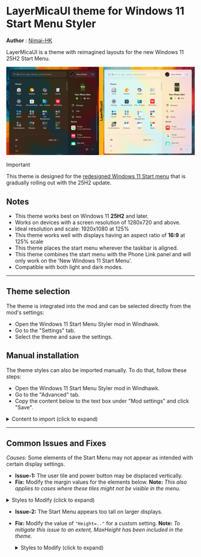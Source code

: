 # LayerMicaUI theme for Windows 11 Start Menu Styler
**Author** :  [Nimai-HK](https://github.com/Nimai-HK)

LayerMicaUI is a theme with reimagined layouts for the new Windows 11 25H2 Start Menu.

![Left](screenshot-preview.png)

> [!IMPORTANT]
This theme is designed for the [redesigned Windows 11 Start menu](https://microsoft.design/articles/start-fresh-redesigning-windows-start-menu/) that is gradually rolling out with the 25H2 update.

## Notes
- This theme works best on Windows 11 **25H2** and later.
- Works on devices with a screen resolution of 1280x720 and above.
- Ideal resolution and scale: 1920x1080 at 125%
- This theme works well with displays having an aspect ratio of **16:9** at 125% scale
- This theme places the start menu wherever the taskbar is aligned.
- This theme combines the start menu with the Phone Link panel and will only work on the 'New Windows 11 Start Menu'.
- Compatible with both light and dark modes.

---

## Theme selection

The theme is integrated into the mod and can be selected directly from the mod's
settings:

* Open the Windows 11 Start Menu Styler mod in Windhawk.
* Go to the "Settings" tab.
* Select the theme and save the settings.

## Manual installation

The theme styles can also be imported manually. To do that, follow these steps:

* Open the Windows 11 Start Menu Styler mod in Windhawk.
* Go to the "Advanced" tab.
* Copy the content below to the text box under "Mod settings" and click "Save".

<details>
<summary> Content to import (click to expand)</summary>

```json
{
    "theme":"",
    "disableNewStartMenuLayout":0,
    "controlStyles[0].target":"StartMenu.StartHome",
    "controlStyles[0].styles[0]":"Width=450",
    "controlStyles[0].styles[1]":"Margin=-240,10,0,-45",
    "controlStyles[1].target":"Windows.UI.Xaml.Controls.Grid#SuggestionsParentContainer",
    "controlStyles[1].styles[0]":"Visibility=Collapsed",
    "controlStyles[2].target":"StartDocked.PowerOptionsView",
    "controlStyles[2].styles[0]":"Margin=0,-1255,-35,0",
    "controlStyles[3].target":"Windows.UI.Xaml.Controls.SemanticZoom#ZoomControl",
    "controlStyles[3].styles[0]":"IsZoomOutButtonEnabled=true",
    "controlStyles[4].target":"StartMenu.SearchBoxToggleButton#SearchBoxToggleButton",
    "controlStyles[4].styles[0]":"Height=40",
    "controlStyles[4].styles[1]":"Margin=-18,-3,204,-10",
    "controlStyles[5].target":"StartMenu.PinnedList#StartMenuPinnedList",
    "controlStyles[5].styles[0]":"Margin=10,0,0,0",
    "controlStyles[5].styles[1]":"Height=Auto",
    "controlStyles[5].styles[2]":"MinHeight:=200",
    "controlStyles[5].styles[3]":"MaxHeight:=1000",
    "controlStyles[5].styles[4]":"Width=450",
    "controlStyles[6].target":"Windows.UI.Xaml.Controls.Grid#TopLevelSuggestionsListHeader",
    "controlStyles[6].styles[0]":"Visibility=Collapsed",
    "controlStyles[7].target":"Border#AcrylicBorder",
    "controlStyles[7].styles[0]":"CornerRadius=10",
    "controlStyles[7].styles[1]":"BorderThickness=1",
    "controlStyles[8].target":"Border#AcrylicOverlay",
    "controlStyles[8].styles[0]":"BorderThickness=0,0.5,0.5,0",
    "controlStyles[8].styles[1]":"Margin=0,5,220,-65",
    "controlStyles[8].styles[2]":"CornerRadius=3,8,3,10",
    "controlStyles[8].styles[3]":"BorderBrush:=<AcrylicBrush TintColor=\"{ThemeResource SurfaceStrokeColorDefault}\" FallbackColor=\"{ThemeResource SurfaceStrokeColorDefault}\" TintOpacity=\".2\" TintLuminosityOpacity=\".3\" Opacity=\"1\"/>",
    "controlStyles[9].target":"StartDocked.PowerOptionsView > StartDocked.NavigationPaneButton > Grid > Border",
    "controlStyles[9].styles[0]":"CornerRadius=2,8,8,2",
    "controlStyles[9].styles[1]":"Margin=-1",
    "controlStyles[9].styles[2]":"BorderThickness=1",
    "controlStyles[9].styles[3]":"Background:=<SolidColorBrush Color=\"{ThemeResource ControlFillColorSecondary}\" Opacity=\"0.6\"/>",
    "controlStyles[9].styles[4]":"BorderBrush:=<AcrylicBrush TintColor=\"{ThemeResource SurfaceStrokeColorDefault}\" FallbackColor=\"{ThemeResource SurfaceStrokeColorDefault}\" TintOpacity=\".2\" TintLuminosityOpacity=\".3\" Opacity=\"1\"/>",
    "controlStyles[10].target":"StartDocked.UserTileView",
    "controlStyles[10].styles[0]":"Margin=390,-1255,-30,0",
    "controlStyles[11].target":"StartDocked.UserTileView > StartDocked.NavigationPaneButton > Grid > Border",
    "controlStyles[11].styles[0]":"Margin=5,-1,-8,-1",
    "controlStyles[11].styles[1]":"CornerRadius=8,2,2,8",
    "controlStyles[11].styles[2]":"Background:=<SolidColorBrush Color=\"{ThemeResource ControlFillColorSecondary}\" Opacity=\"0.8\"/>",
    "controlStyles[11].styles[3]":"BorderThickness=1",
    "controlStyles[11].styles[4]":"BorderBrush:=<AcrylicBrush TintColor=\"{ThemeResource SurfaceStrokeColorDefault}\" FallbackColor=\"{ThemeResource SurfaceStrokeColorDefault}\" TintOpacity=\".2\" TintLuminosityOpacity=\".3\" Opacity=\"1\"/>",
    "controlStyles[12].target":"StartMenu.SearchBoxToggleButton#SearchBoxToggleButton > Grid > Border",
    "controlStyles[12].styles[0]":"Background:=<SolidColorBrush Color=\"{ThemeResource ControlFillColorSecondary}\" Opacity=\"0.8\"/>",
    "controlStyles[12].styles[1]":"CornerRadius=8",
    "controlStyles[12].styles[2]":"BorderBrush:=<AcrylicBrush TintColor=\"{ThemeResource SurfaceStrokeColorDefault}\" FallbackColor=\"{ThemeResource SurfaceStrokeColorDefault}\" TintOpacity=\".2\" TintLuminosityOpacity=\".3\" Opacity=\"1\"/>",
    "controlStyles[13].target":"Windows.UI.Xaml.Controls.Border#ContentBorder > Windows.UI.Xaml.Controls.Grid#DroppedFlickerWorkaroundWrapper > Border@CommonStates",
    "controlStyles[13].styles[0]":"Margin=1",
    "controlStyles[14].target":"Border#TaskbarSearchBackground",
    "controlStyles[14].styles[0]":"CornerRadius=8",
    "controlStyles[14].styles[1]":"Background:=<SolidColorBrush Color=\"{ThemeResource ControlFillColorSecondary}\" Opacity=\"1\"/>",
    "controlStyles[14].styles[2]":"BorderThickness=1",
    "controlStyles[14].styles[3]":"BorderBrush:=<AcrylicBrush TintColor=\"{ThemeResource SurfaceStrokeColorDefault}\" FallbackColor=\"{ThemeResource SurfaceStrokeColorDefault}\" TintOpacity=\".2\" TintLuminosityOpacity=\".3\" Opacity=\"1\"/>",
    "controlStyles[15].target":"Cortana.UI.Views.RichSearchBoxControl#SearchBoxControl > Grid#RootGrid",
    "controlStyles[15].styles[0]":"CornerRadius=8",
    "controlStyles[16].target":"Windows.UI.Xaml.Controls.Grid#SearchBoxOnTaskbarGleamContainer",
    "controlStyles[16].styles[0]":"CornerRadius=6",
    "controlStyles[17].target":"Windows.UI.Xaml.Controls.Grid#SearchBoxOnTaskbarGleamImageContainer",
    "controlStyles[17].styles[0]":"CornerRadius=6",
    "controlStyles[18].target":"StartMenu.FolderModal#StartFolderModal > Grid#Root > Border",
    "controlStyles[18].styles[0]":"BorderThickness=2",
    "controlStyles[18].styles[1]":"Width=340",
    "controlStyles[18].styles[2]":"Height=350",
    "controlStyles[18].styles[3]":"BorderBrush:=<AcrylicBrush TintColor=\"{ThemeResource SurfaceStrokeColorDefault}\" FallbackColor=\"{ThemeResource SurfaceStrokeColorDefault}\" TintOpacity=\".2\" TintLuminosityOpacity=\".3\" Opacity=\"1\"/>",
    "controlStyles[19].target":"Windows.UI.Xaml.Controls.Grid#GridViewContainer",
    "controlStyles[19].styles[0]":"Width=360",
    "controlStyles[19].styles[1]":"Margin=0,0,-4,0",
    "controlStyles[20].target":"Windows.UI.Xaml.Controls.Grid#RightCompanionContainerGrid",
    "controlStyles[20].styles[0]":"Margin=-228,70,0,0",
    "controlStyles[20].styles[1]":"Width=225",
    "controlStyles[20].styles[2]":"Visibility=0",
    "controlStyles[21].target":"Windows.UI.Xaml.Controls.Primitives.ToggleButton#ShowHideCompanion",
    "controlStyles[21].styles[0]":"Visibility=1",
    "controlStyles[22].target":"Windows.UI.Xaml.Controls.TextBlock#ZoomedOutHeading",
    "controlStyles[22].styles[0]":"Visibility=1",
    "controlStyles[23].target":"Windows.UI.Xaml.Controls.Grid#FrameRoot",
    "controlStyles[23].styles[0]":"Height=auto",
    "controlStyles[23].styles[1]":"MinHeight=520",
    "controlStyles[23].styles[2]":"MaxHeight=720",
    "controlStyles[24].target":"Windows.UI.Xaml.Controls.Border#RightCompanionDropShadow",
    "controlStyles[24].styles[0]":"Visibility=1",
    "controlStyles[25].target":"StartMenu.StartMenuCompanion#RightCompanion > Windows.UI.Xaml.Controls.Grid#CompanionRoot > Windows.UI.Xaml.Controls.Border#AcrylicBorder",
    "controlStyles[25].styles[0]":"Background:=transparent",
    "controlStyles[25].styles[1]":"BorderThickness=0,1,0,1",
    "controlStyles[25].styles[2]":"Margin=15,170,15,60",
    "controlStyles[25].styles[3]":"CornerRadius=0",
    "controlStyles[25].styles[4]":"BorderBrush:=<AcrylicBrush TintColor=\"{ThemeResource SurfaceStrokeColorDefault}\" FallbackColor=\"{ThemeResource SurfaceStrokeColorDefault}\" TintOpacity=\".2\" TintLuminosityOpacity=\".3\" Opacity=\"0.7\"/>",
    "controlStyles[26].target":"Windows.UI.Xaml.Controls.Grid#MainMenu",
    "controlStyles[26].styles[0]":"Width=655",
    "controlStyles[27].target":"Windows.UI.Xaml.Controls.Border#StartDropShadow",
    "controlStyles[27].styles[0]":"Width=655",
    "controlStyles[28].target":"Windows.UI.Xaml.Controls.TextBlock#PinnedListHeaderText",
    "controlStyles[28].styles[0]":"Margin=56,-6,0,10",
    "controlStyles[29].target":"Windows.UI.Xaml.Controls.Grid#TopLevelHeader > Windows.UI.Xaml.Controls.Grid > Windows.UI.Xaml.Controls.Button",
    "controlStyles[29].styles[0]":"Visibility=1",
    "controlStyles[30].target":"Windows.UI.Xaml.Controls.ContentPresenter#ZoomedOutPresenter > Windows.UI.Xaml.Controls.ListView#ZoomedOutListView",
    "controlStyles[30].styles[0]":"Height=300",
    "controlStyles[31].target":"StartMenu.PinnedList#StartMenuPinnedList > Windows.UI.Xaml.Controls.Grid#Root > Windows.UI.Xaml.Controls.GridView#PinnedList > Windows.UI.Xaml.Controls.Border",
    "controlStyles[31].styles[0]":"BorderBrush:=<AcrylicBrush TintColor=\"{ThemeResource SurfaceStrokeColorDefault}\" FallbackColor=\"{ThemeResource SurfaceStrokeColorDefault}\" TintOpacity=\".2\" TintLuminosityOpacity=\".3\" Opacity=\"0.7\"/>",
    "controlStyles[31].styles[1]":"BorderThickness=0,0,0,1",
    "controlStyles[31].styles[2]":"CornerRadius=0",
    "controlStyles[31].styles[3]":"Padding=0,0,0,20",
    "controlStyles[32].target":"Microsoft.UI.Xaml.Controls.PipsPager#PipsPager",
    "controlStyles[32].styles[0]":"Margin=-30,-10,0,10",
    "controlStyles[33].target":"StartMenu.FolderModal#StartFolderModal > Grid",
    "controlStyles[33].styles[0]":"Margin=20,0,0,0",
    "webContentCustomJs": ""
}
```
</details>

---

## Common Issues and Fixes

*Causes:* Some elements of the Start Menu may not appear as intended with certain display settings.


- **Issue-1:** The user tile and power button may be displaced vertically.
-  **Fix:** Modify the margin values for the elements below.
  **Note:** *This also applies to cases where these tiles might not be visible in the menu.*

  <details>
  <summary> Styles to Modify (click to expand)</summary>

  ```json
  { 
      "controlStyles[2].target":"StartDocked.PowerOptionsView",
      "controlStyles[2].styles[0]":"Margin=0,-1255,-35,0",
      "controlStyles[10].target":"StartDocked.UserTileView",
      "controlStyles[10].styles[0]":"Margin=390,-1255,-30,0",
  }
  ```
  </details>


- **Issue-2:** The Start Menu appears too tall on larger displays.
- **Fix:** Modify the value of `"Height=.."` for a custom setting.
  **Note:** *To mitigate this issue to an extent, MaxHeight has been included in the theme.*
  
  <details>
  <summary> Styles to Modify (click to expand)</summary>

  ```json
  { 
      "controlStyles[23].target":"Windows.UI.Xaml.Controls.Grid#FrameRoot",
      "controlStyles[23].styles[0]":"Height=auto",
      "controlStyles[23].styles[1]":"MinHeight=520",
      "controlStyles[23].styles[2]":"MaxHeight=720",
  }
  ```
  </details>